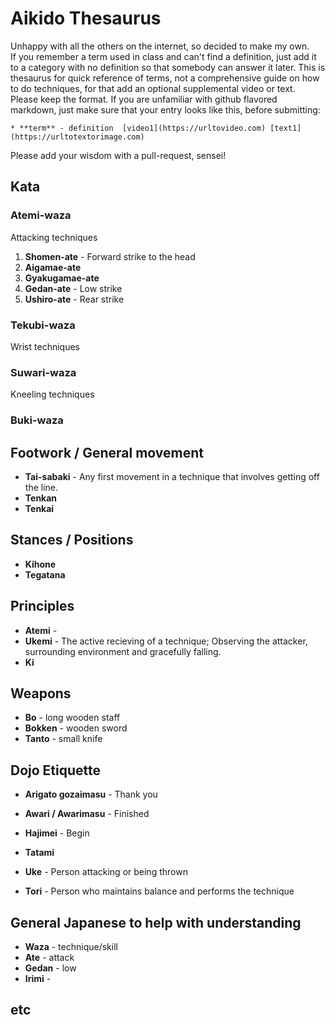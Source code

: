 # Aikido Thesaurus
Unhappy with all the others on the internet, so decided to make my own.  
If you remember a term used in class and can't find a definition, just add it to a category with no definition so that somebody can answer it later. This is thesaurus for quick reference of terms, not a comprehensive guide on how to do techniques, for that add an optional supplemental video or text.  
Please keep the format. If you are unfamiliar with github flavored markdown, just make sure that your entry looks like this, before submitting:
``` 
* **term** - definition  [video1](https://urltovideo.com) [text1](https://urltotextorimage.com)
```
Please add your wisdom with a pull-request, sensei!  

## Kata

### Atemi-waza
Attacking techniques
1. **Shomen-ate** - Forward strike to the head
2. **Aigamae-ate**
3. **Gyakugamae-ate**
4. **Gedan-ate** - Low strike
5. **Ushiro-ate** - Rear strike

### Tekubi-waza
Wrist techniques  

### Suwari-waza
Kneeling techniques  


### Buki-waza

## Footwork / General movement
* **Tai-sabaki** - Any first movement in a technique that involves getting off the line.
* **Tenkan**
* **Tenkai**

## Stances / Positions
* **Kihone**
* **Tegatana**


## Principles
* **Atemi** - 
* **Ukemi** - The active recieving of a technique; Observing the attacker, surrounding environment and gracefully falling.
* **Ki**

## Weapons  
* **Bo** - long wooden staff
* **Bokken** - wooden sword
* **Tanto** - small knife

## Dojo Etiquette  
* **Arigato gozaimasu** - Thank you
* **Awari / Awarimasu** - Finished
* **Hajimei** - Begin  
* **Tatami**

* **Uke** - Person attacking or being thrown
* **Tori** - Person who maintains balance and performs the technique

## General Japanese to help with understanding
* **Waza** - technique/skill
* **Ate** - attack
* **Gedan** - low
* **Irimi** - 

## etc
